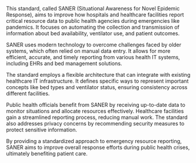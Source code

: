 This standard, called SANER (Situational Awareness for Novel Epidemic Response), aims to improve how hospitals and healthcare facilities report critical resource data to public health agencies during emergencies like pandemics. It focuses on automating the collection and transmission of information about bed availability, ventilator use, and patient outcomes.

SANER uses modern technology to overcome challenges faced by older systems, which often relied on manual data entry. It allows for more efficient, accurate, and timely reporting from various health IT systems, including EHRs and bed management solutions.

The standard employs a flexible architecture that can integrate with existing healthcare IT infrastructure. It defines specific ways to represent important concepts like bed types and ventilator status, ensuring consistency across different facilities.

Public health officials benefit from SANER by receiving up-to-date data to monitor situations and allocate resources effectively. Healthcare facilities gain a streamlined reporting process, reducing manual work. The standard also addresses privacy concerns by recommending security measures to protect sensitive information.

By providing a standardized approach to emergency resource reporting, SANER aims to improve overall response efforts during public health crises, ultimately benefiting patient care.